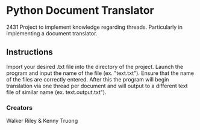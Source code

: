 
# Python Document Translator
2431 Project to implement knowledge regarding threads. Particularly in implementing a document translator.


## Instructions
Import your desired .txt file into the directory of the project. Launch the program and input the name of the file (ex. "text.txt"). Ensure that the name of the files are correctly entered. After this the program will begin translation via one thread per document and will output to a different text file of similar name (ex. text.output.txt").

### Creators
Walker Riley & Kenny Truong
